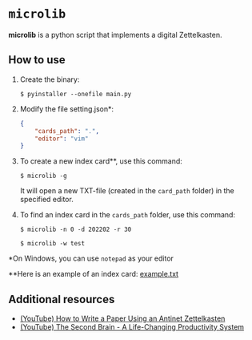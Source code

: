 # `microlib`

**microlib** is a python script that implements a digital Zettelkasten.

## How to use

1. Create the binary:
    
    ```
    $ pyinstaller --onefile main.py
    ```

2. Modify the file setting.json*:

    ```json
    {
        "cards_path": ".",
        "editor": "vim"
    }
    ```
3. To create a new index card**, use this command:

    ```
    $ microlib -g
    ```
    It will open a new TXT-file (created in the `card_path` folder) in the specified editor.

4. To find an index card in the `cards_path` folder, use this command:

    ```
    $ microlib -n 0 -d 202202 -r 30
    ```
    ```
    $ microlib -w test
    ```

*On Windows, you can use `notepad` as your editor

**Here is an example of an index card: [example.txt](example.txt)

## Additional resources

* [(YouTube) How to Write a Paper Using an Antinet Zettelkasten](https://www.youtube.com/watch?v=K3uHeNgy5GM)
* [(YouTube) The Second Brain - A Life-Changing Productivity System](https://www.youtube.com/watch?v=OP3dA2GcAh8)